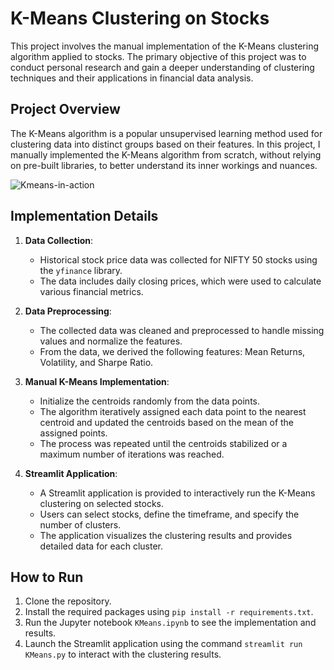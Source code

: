 # K-Means Clustering on Stocks

This project involves the manual implementation of the K-Means clustering algorithm applied to stocks. The primary objective of this project was to conduct personal research and gain a deeper understanding of clustering techniques and their applications in financial data analysis.

## Project Overview

The K-Means algorithm is a popular unsupervised learning method used for clustering data into distinct groups based on their features. In this project, I manually implemented the K-Means algorithm from scratch, without relying on pre-built libraries, to better understand its inner workings and nuances.

![Kmeans-in-action](https://i.imgur.com/iDtx9Wh.gif)

## Implementation Details

1. **Data Collection**: 
   - Historical stock price data was collected for NIFTY 50 stocks using the `yfinance` library.
   - The data includes daily closing prices, which were used to calculate various financial metrics.

2. **Data Preprocessing**:
   - The collected data was cleaned and preprocessed to handle missing values and normalize the features.
   - From the data, we derived the following features: Mean Returns, Volatility, and Sharpe Ratio.

3. **Manual K-Means Implementation**:
   - Initialize the centroids randomly from the data points.
   - The algorithm iteratively assigned each data point to the nearest centroid and updated the centroids based on the mean of the assigned points.
   - The process was repeated until the centroids stabilized or a maximum number of iterations was reached.

4. **Streamlit Application**:
   - A Streamlit application is provided to interactively run the K-Means clustering on selected stocks.
   - Users can select stocks, define the timeframe, and specify the number of clusters.
   - The application visualizes the clustering results and provides detailed data for each cluster.

## How to Run

1. Clone the repository.
2. Install the required packages using `pip install -r requirements.txt`.
3. Run the Jupyter notebook `KMeans.ipynb` to see the implementation and results.
4. Launch the Streamlit application using the command `streamlit run KMeans.py` to interact with the clustering results.



